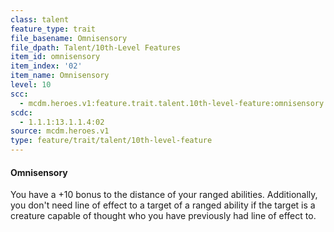 ```yaml
---
class: talent
feature_type: trait
file_basename: Omnisensory
file_dpath: Talent/10th-Level Features
item_id: omnisensory
item_index: '02'
item_name: Omnisensory
level: 10
scc:
  - mcdm.heroes.v1:feature.trait.talent.10th-level-feature:omnisensory
scdc:
  - 1.1.1:13.1.1.4:02
source: mcdm.heroes.v1
type: feature/trait/talent/10th-level-feature
---
```


#### Omnisensory

You have a +10 bonus to the distance of your ranged abilities. Additionally, you don't need line of effect to a target of a ranged ability if the target is a creature capable of thought who you have previously had line of effect to.
